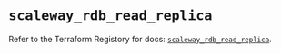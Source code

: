 # `scaleway_rdb_read_replica`

Refer to the Terraform Registory for docs: [`scaleway_rdb_read_replica`](https://registry.terraform.io/providers/scaleway/scaleway/2.21.0/docs/resources/rdb_read_replica).
